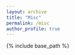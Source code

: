 ```yaml
---
layout: archive
title: "Misc"
permalink: /misc  
author_profile: true
---
```


{% include base_path %}

